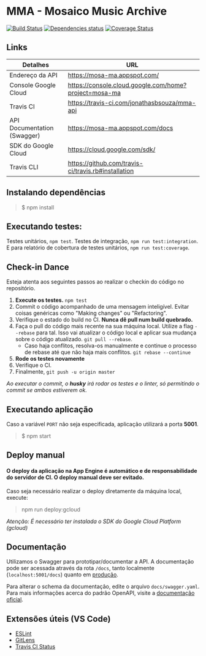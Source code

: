 # MMA - Mosaico Music Archive
[![Build Status](https://travis-ci.com/jonathasbsouza/mma-api.svg?token=HULTqRskSHZSyLHYssJK&branch=master)](https://travis-ci.com/jonathasbsouza/mma-api)
[![Dependencies status](https://david-dm.org/jonathasbsouza/mma-api.svg)](https://david-dm.org/jonathasbsouza/mma-api)
[![Coverage Status](https://coveralls.io/repos/github/jonathasbsouza/mma-api/badge.svg?branch=master)](https://coveralls.io/github/jonathasbsouza/mma-api?branch=master)
## Links
|Detalhes                   |URL                                                   |
|---------------------------|------------------------------------------------------|
|Endereço da API            |https://mosa-ma.appspot.com/                          |
|Console Google Cloud       |https://console.cloud.google.com/home?project=mosa-ma |
|Travis CI                  |https://travis-ci.com/jonathasbsouza/mma-api          |
|API Documentation (Swagger)|https://mosa-ma.appspot.com/docs                      |
|SDK do Google Cloud        |https://cloud.google.com/sdk/                         |
|Travis CLI                 |https://github.com/travis-ci/travis.rb#installation   |

## Instalando dependências
> $ npm install
## Executando testes:
Testes unitários, 
```npm test```. Testes de integração, ```npm run test:integration```. E para relatório de cobertura de testes unitários, ```npm run test:coverage```.

## Check-in Dance
Esteja atenta aos seguintes passos ao realizar o checkin do código no repositório.

1. **Execute os testes.** ```npm test```
2. Commit o código acompanhado de uma mensagem inteligível. Evitar coisas genéricas como "Making changes" ou "Refactoring". 
3. Verifique o estado do build no CI. **Nunca dê pull num build quebrado.**
4. Faça o pull do código mais recente na sua máquina local. Utilize a flag ```--rebase``` para tal. Isso vai atualizar o código local e aplicar sua mudança sobre o código atualizado. ```git pull --rebase```.
    * Caso haja conflitos, resolva-os manualmente e continue o processo de rebase até que não haja mais conflitos. ```git rebase --continue```
5. **Rode os testes novamente**
6. Verifique o CI.
7. Finalmente, ```git push -u origin master```

*Ao executar o commit, o **husky** irá rodar os testes e o linter, só permitindo o commit se ambos estiverem ok.*

## Executando aplicação
Caso a variável ```PORT``` não seja especificada, aplicação utilizará a porta **5001**.
> $ npm start

## Deploy manual
#### **O deploy da aplicação na App Engine é automático e de responsabilidade do servidor de CI. O deploy manual deve ser evitado.**

Caso seja necessário realizar o deploy diretamente da máquina local, execute:
> npm run deploy:gcloud

*Atenção: É necessário ter instalada o SDK do Google Cloud Platform (gcloud)*

## Documentação
Utilizamos o Swagger para prototipar/documentar a API. A documentação pode ser acessada através da rota ```/docs```, tanto localmente (```localhost:5001/docs```) quanto em [produção](https://mosa-ma.appspot.com/docs). 

Para alterar o schema da documentação, edite o arquivo ```docs/swagger.yaml```. Para mais informações acerca do padrão OpenAPI, visite a [documentação oficial](https://swagger.io/docs/specification/basic-structure/).

## Extensões úteis (VS Code)
* [ESLint](https://marketplace.visualstudio.com/items?itemName=dbaeumer.vscode-eslint)
* [GitLens](https://marketplace.visualstudio.com/items?itemName=eamodio.gitlens)
* [Travis CI Status](https://marketplace.visualstudio.com/items?itemName=felixrieseberg.vsc-travis-ci-status)